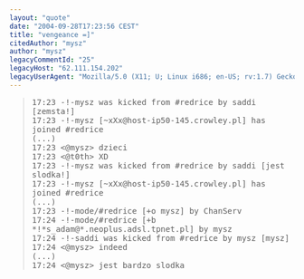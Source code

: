 ```yaml
---
layout: "quote"
date: "2004-09-28T17:23:56 CEST"
title: "vengeance =]"
citedAuthor: "mysz"
author: "mysz"
legacyCommentId: "25"
legacyHost: "62.111.154.202"
legacyUserAgent: "Mozilla/5.0 (X11; U; Linux i686; en-US; rv:1.7) Gecko/20040823 Firefox/0.9.3"
---
```



<blockquote><tt>17:23 -!-mysz was kicked from #redrice by saddi [zemsta!]<br>
17:23 -!-mysz [~xXx@host-ip50-145.crowley.pl] has joined #redrice<br>
(...)<br>
17:23 &lt;@mysz&gt; dzieci<br>
17:23 &lt;@t0th&gt; XD<br>
17:23 -!-mysz was kicked from #redrice by saddi [jest slodka!]<br>
17:23 -!-mysz [~xXx@host-ip50-145.crowley.pl] has joined #redrice<br>
(...)<br>
17:23 -!-mode/#redrice [+o mysz] by ChanServ<br>
17:24 -!-mode/#redrice [+b *!*s_adam@*.neoplus.adsl.tpnet.pl] by mysz<br>
17:24 -!-saddi was kicked from #redrice by mysz [mysz]<br>
17:24 &lt;@mysz&gt; indeed<br>
(...)<br>
17:24 &lt;@mysz&gt; jest bardzo slodka</tt></blockquote>
